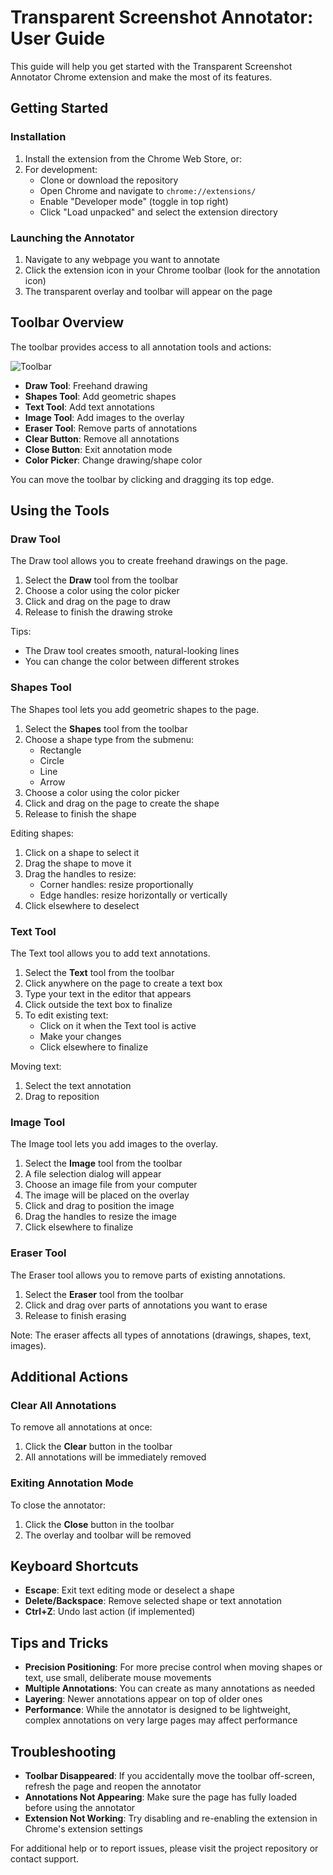 # Transparent Screenshot Annotator: User Guide

This guide will help you get started with the Transparent Screenshot Annotator Chrome extension and make the most of its features.

## Getting Started

### Installation

1. Install the extension from the Chrome Web Store, or:
2. For development:
   - Clone or download the repository
   - Open Chrome and navigate to `chrome://extensions/`
   - Enable "Developer mode" (toggle in top right)
   - Click "Load unpacked" and select the extension directory

### Launching the Annotator

1. Navigate to any webpage you want to annotate
2. Click the extension icon in your Chrome toolbar (look for the annotation icon)
3. The transparent overlay and toolbar will appear on the page

## Toolbar Overview

The toolbar provides access to all annotation tools and actions:

![Toolbar](../images/toolbar-reference.svg)

- **Draw Tool**: Freehand drawing
- **Shapes Tool**: Add geometric shapes
- **Text Tool**: Add text annotations
- **Image Tool**: Add images to the overlay
- **Eraser Tool**: Remove parts of annotations
- **Clear Button**: Remove all annotations
- **Close Button**: Exit annotation mode
- **Color Picker**: Change drawing/shape color

You can move the toolbar by clicking and dragging its top edge.

## Using the Tools

### Draw Tool

The Draw tool allows you to create freehand drawings on the page.

1. Select the **Draw** tool from the toolbar
2. Choose a color using the color picker
3. Click and drag on the page to draw
4. Release to finish the drawing stroke

Tips:
- The Draw tool creates smooth, natural-looking lines
- You can change the color between different strokes

### Shapes Tool

The Shapes tool lets you add geometric shapes to the page.

1. Select the **Shapes** tool from the toolbar
2. Choose a shape type from the submenu:
   - Rectangle
   - Circle
   - Line
   - Arrow
3. Choose a color using the color picker
4. Click and drag on the page to create the shape
5. Release to finish the shape

Editing shapes:
1. Click on a shape to select it
2. Drag the shape to move it
3. Drag the handles to resize:
   - Corner handles: resize proportionally
   - Edge handles: resize horizontally or vertically
4. Click elsewhere to deselect

### Text Tool

The Text tool allows you to add text annotations.

1. Select the **Text** tool from the toolbar
2. Click anywhere on the page to create a text box
3. Type your text in the editor that appears
4. Click outside the text box to finalize
5. To edit existing text:
   - Click on it when the Text tool is active
   - Make your changes
   - Click elsewhere to finalize

Moving text:
1. Select the text annotation
2. Drag to reposition

### Image Tool

The Image tool lets you add images to the overlay.

1. Select the **Image** tool from the toolbar
2. A file selection dialog will appear
3. Choose an image file from your computer
4. The image will be placed on the overlay
5. Click and drag to position the image
6. Drag the handles to resize the image
7. Click elsewhere to finalize

### Eraser Tool

The Eraser tool allows you to remove parts of existing annotations.

1. Select the **Eraser** tool from the toolbar
2. Click and drag over parts of annotations you want to erase
3. Release to finish erasing

Note: The eraser affects all types of annotations (drawings, shapes, text, images).

## Additional Actions

### Clear All Annotations

To remove all annotations at once:
1. Click the **Clear** button in the toolbar
2. All annotations will be immediately removed

### Exiting Annotation Mode

To close the annotator:
1. Click the **Close** button in the toolbar
2. The overlay and toolbar will be removed

## Keyboard Shortcuts

- **Escape**: Exit text editing mode or deselect a shape
- **Delete/Backspace**: Remove selected shape or text annotation
- **Ctrl+Z**: Undo last action (if implemented)

## Tips and Tricks

- **Precision Positioning**: For more precise control when moving shapes or text, use small, deliberate mouse movements
- **Multiple Annotations**: You can create as many annotations as needed
- **Layering**: Newer annotations appear on top of older ones
- **Performance**: While the annotator is designed to be lightweight, complex annotations on very large pages may affect performance

## Troubleshooting

- **Toolbar Disappeared**: If you accidentally move the toolbar off-screen, refresh the page and reopen the annotator
- **Annotations Not Appearing**: Make sure the page has fully loaded before using the annotator
- **Extension Not Working**: Try disabling and re-enabling the extension in Chrome's extension settings

For additional help or to report issues, please visit the project repository or contact support. 